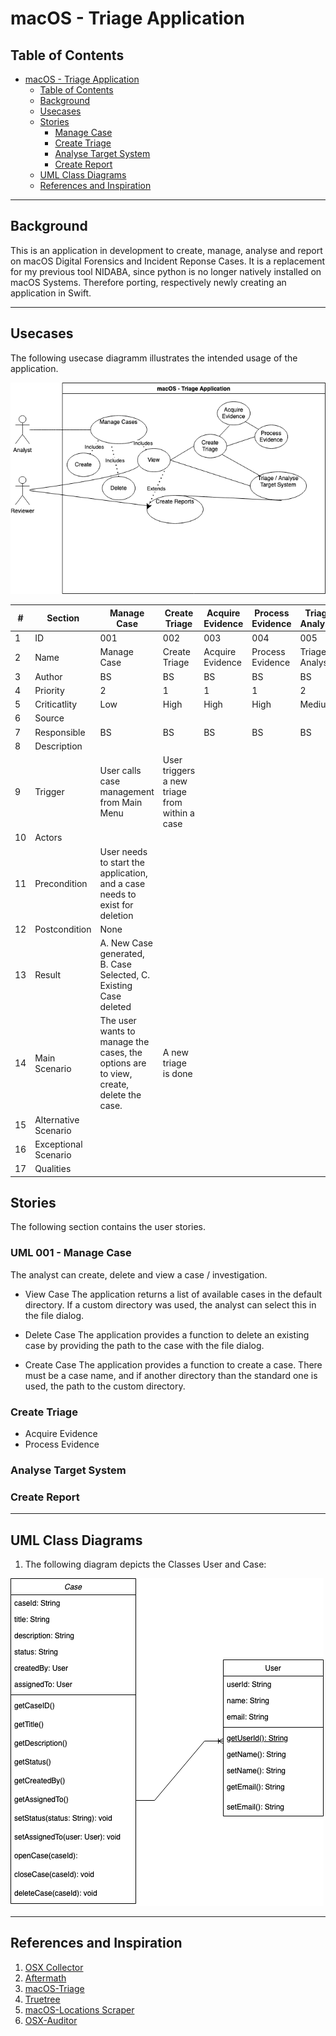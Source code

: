 # macOS - Triage Application

## Table of Contents

- [macOS - Triage Application](#macos---triage-application)
  - [Table of Contents](#table-of-contents)
  - [Background](#background)
  - [Usecases](#usecases)
  - [Stories](#stories)
    - [Manage Case](#manage-case)
    - [Create Triage](#create-triage)
    - [Analyse Target System](#analyse-target-system)
    - [Create Report](#create-report)
  - [UML Class Diagrams](#uml-class-diagrams)
  - [References and Inspiration](#references-and-inspiration)
---

## Background

This is an application in development to create, manage, analyse and report on macOS Digital Forensics and Incident Reponse Cases.
It is a replacement for my previous tool NIDABA, since python is no longer natively installed on macOS Systems. Therefore porting, respectively newly creating an application in Swift.

---

## Usecases


The following usecase diagramm illustrates the intended usage of the application.

![UseCaseDiagram](media/Usecase_Diagram.png)



|#|Section|Manage Case|Create Triage| Acquire Evidence| Process Evidence| Triage Analysis| Create Report| Delete Case | View Case | Create Case | Close Case|
|---|---|---|---|---|---|---|---|---|---|---|---
|1|ID|001|002|003|004|005|006|007|008|009|010|
|2|Name|Manage Case|Create Triage| Acquire Evidence| Process Evidence| Triage Analysis| Create Report| Delete Case | View Case | Create Case | Close Case|
|3|Author|BS|BS|BS|BS|BS|BS|BS|BS|BS|BS|BS|BS|
|4|Priority|2|1|1|1|2|3|3|2|1|2|
|5|Criticatlity|Low|High|High|High|Medium|Low|Low|Medium|High|Medium|
|6|Source|
|7|Responsible|BS|BS|BS|BS|BS|BS|BS|BS|BS|BS|BS|BS|
|8|Description|
|9|Trigger|User calls case management from Main Menu|User triggers a new triage from within a case|
|10|Actors|
|11|Precondition|User needs to start the application, and a case needs to exist for deletion|
|12|Postcondition|None|
|13|Result|A. New Case generated, B. Case Selected, C. Existing Case deleted|
|14|Main Scenario|The user wants to manage the cases, the options are to view, create, delete the case.|A new triage is done|
|15|Alternative Scenario|
|16|Exceptional Scenario|
|17|Qualities|

## Stories
The following section contains the user stories.

### UML 001 - Manage Case

The analyst can create, delete and view a case / investigation.


- View Case
  The application returns a list of available cases in the default directory. If a custom directory was used, the analyst can select this in the file dialog.
  
- Delete Case
  The application provides a function to delete an existing case by providing the path to the case with the file dialog.
- Create Case
  The application provides a function to create a case. There must be a case name, and if another directory than the standard one is used, the path to the custom directory.


### Create Triage

- Acquire Evidence
- Process Evidence




### Analyse Target System

### Create Report

---

## UML Class Diagrams

1. The following diagram depicts the Classes User and Case:

![Class Case and User](media/ClassDiagramm.png)

---

## References and Inspiration

1. [OSX Collector](https://github.com/Yelp/osxcollector)
2. [Aftermath](https://github.com/jamf/aftermath)
3. [macOS-Triage](https://github.com/nrvana/macOS-triage)
4. [Truetree](https://github.com/themittenmac/TrueTree)
5. [macOS-Locations Scraper](https://github.com/mac4n6/Mac-Locations-Scraper)
6. [OSX-Auditor](https://github.com/jipegit/OSXAuditor)
